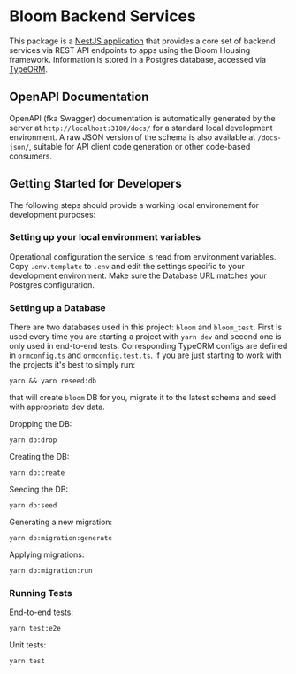 # Bloom Backend Services

This package is a [NestJS application](https://docs.nestjs.com/) that provides a core set of backend services via REST API endpoints to apps using the Bloom Housing framework. Information is stored in a Postgres database, accessed via [TypeORM](https://typeorm.io/).

## OpenAPI Documentation

OpenAPI (fka Swagger) documentation is automatically generated by the server at `http://localhost:3100/docs/` for a standard local development environment. A raw JSON version of the schema is also available at `/docs-json/`, suitable for API client code generation or other code-based consumers.

## Getting Started for Developers

The following steps should provide a working local environement for development purposes:

### Setting up your local environment variables

Operational configuration the service is read from environment variables. Copy `.env.template` to `.env` and edit the settings specific to your development environment. Make sure the Database URL matches your Postgres configuration.

### Setting up a Database

There are two databases used in this project: `bloom` and `bloom_test`. First is used every time  you are starting a project with `yarn dev` and second one is only used in end-to-end tests. Corresponding TypeORM configs are defined in `ormconfig.ts` and `ormconfig.test.ts`.
If you are just starting to work with the projects it's best to simply run:

```shell script
yarn && yarn reseed:db
```

that will create `bloom` DB for you, migrate it to the latest schema and seed with appropriate dev data.

Dropping the DB:

```shell script
yarn db:drop
```

Creating the DB:

```shell script
yarn db:create
```

Seeding the DB:
```shell script
yarn db:seed
```

Generating a new migration:
```shell script
yarn db:migration:generate
```

Applying migrations:
```shell script
yarn db:migration:run
```

### Running Tests

End-to-end tests:

```shell script
yarn test:e2e
```

Unit tests:

```shell script
yarn test
```



